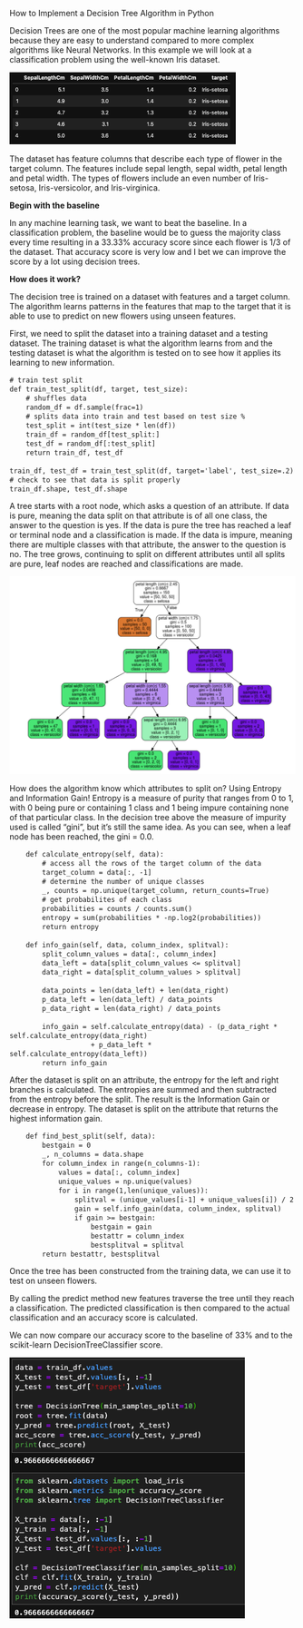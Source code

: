 How to Implement a Decision Tree Algorithm in Python

Decision Trees are one of the most popular machine learning algorithms because they are easy to understand compared to more complex algorithms like Neural Networks.  In this example we will look at a classification problem using the well-known Iris dataset.  

![Iris Dataset Head](https://github.com/jbell1991/jbell1991.github.io/blob/master/IrisDatasetHead.png)

The dataset has feature columns that describe each type of flower in the target column.  The features include sepal length, sepal width, petal length and petal width.  The types of flowers include an even number of Iris-setosa, Iris-versicolor, and Iris-virginica.  

**Begin with the baseline**

In any machine learning task, we want to beat the baseline.  In a classification problem, the baseline would be to guess the majority class every time resulting in a 33.33% accuracy score since each flower is 1/3 of the dataset.  That accuracy score is very low and I bet we can improve the score by a lot using decision trees.  

**How does it work?**

The decision tree is trained on a dataset with features and a target column.  The algorithm learns patterns in the features that map to the target that it is able to use to predict on new flowers using unseen features.  

First, we need to split the dataset into a training dataset and a testing dataset.  The training dataset is what the algorithm learns from and the testing dataset is what the algorithm is tested on to see how it applies its learning to new information.  

```
# train test split
def train_test_split(df, target, test_size):
    # shuffles data
    random_df = df.sample(frac=1)
    # splits data into train and test based on test size %
    test_split = int(test_size * len(df))
    train_df = random_df[test_split:]
    test_df = random_df[:test_split]
    return train_df, test_df
    
train_df, test_df = train_test_split(df, target='label', test_size=.2)
# check to see that data is split properly
train_df.shape, test_df.shape
```

A tree starts with a root node, which asks a question of an attribute.  If data is pure, meaning the data split on that attribute is of all one class, the answer to the question is yes.  If the data is pure the tree has reached a leaf or terminal node and a classification is made.  If the data is impure, meaning there are multiple classes with that attribute, the answer to the question is no.  The tree grows, continuing to split on different attributes until all splits are pure, leaf nodes are reached and classifications are made.  

![Decision Tree Sklearn](https://github.com/jbell1991/jbell1991.github.io/blob/master/DecisionTree.png)

How does the algorithm know which attributes to split on?  Using Entropy and Information Gain!  Entropy is a measure of purity that ranges from 0 to 1, with 0 being pure or containing 1 class and 1 being impure containing none of that particular class.  In the decision tree above the measure of impurity used is called “gini”, but it’s still the same idea.  As you can see, when a leaf node has been reached, the gini = 0.0.  

```
    def calculate_entropy(self, data):
        # access all the rows of the target column of the data
        target_column = data[:, -1]
        # determine the number of unique classes
        _, counts = np.unique(target_column, return_counts=True)
        # get probabilites of each class
        probabilities = counts / counts.sum()
        entropy = sum(probabilities * -np.log2(probabilities))
        return entropy

    def info_gain(self, data, column_index, splitval):
        split_column_values = data[:, column_index]
        data_left = data[split_column_values <= splitval]
        data_right = data[split_column_values > splitval]

        data_points = len(data_left) + len(data_right)
        p_data_left = len(data_left) / data_points
        p_data_right = len(data_right) / data_points

        info_gain = self.calculate_entropy(data) - (p_data_right * self.calculate_entropy(data_right) 
                    + p_data_left *  self.calculate_entropy(data_left))
        return info_gain
```

After the dataset is split on an attribute, the entropy for the left and right branches is calculated.  The entropies are summed and then subtracted from the entropy before the split.  The result is the Information Gain or decrease in entropy. The dataset is split on the attribute that returns the highest information gain.    

```
    def find_best_split(self, data):
        bestgain = 0
        _, n_columns = data.shape
        for column_index in range(n_columns-1):
            values = data[:, column_index]
            unique_values = np.unique(values)
            for i in range(1,len(unique_values)):
                splitval = (unique_values[i-1] + unique_values[i]) / 2
                gain = self.info_gain(data, column_index, splitval)
                if gain >= bestgain:
                    bestgain = gain
                    bestattr = column_index
                    bestsplitval = splitval
        return bestattr, bestsplitval
```

Once the tree has been constructed from the training data, we can use it to test on unseen flowers.  

By calling the predict method new features traverse the tree until they reach a classification.  The predicted classification is then compared to the actual classification and an accuracy score is calculated.  

We can now compare our accuracy score to the baseline of 33% and to the scikit-learn DecisionTreeClassifier score.  

![Comparison to Sklearn](https://github.com/jbell1991/jbell1991.github.io/blob/master/ComparisonSklearn.png)
